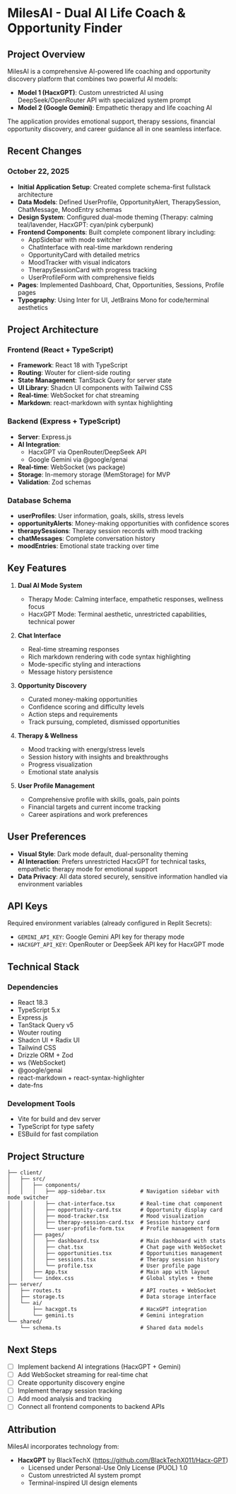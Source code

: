 # MilesAI - Dual AI Life Coach & Opportunity Finder

## Project Overview

MilesAI is a comprehensive AI-powered life coaching and opportunity discovery platform that combines two powerful AI models:
- **Model 1 (HacxGPT)**: Custom unrestricted AI using DeepSeek/OpenRouter API with specialized system prompt
- **Model 2 (Google Gemini)**: Empathetic therapy and life coaching AI

The application provides emotional support, therapy sessions, financial opportunity discovery, and career guidance all in one seamless interface.

## Recent Changes

### October 22, 2025
- **Initial Application Setup**: Created complete schema-first fullstack architecture
- **Data Models**: Defined UserProfile, OpportunityAlert, TherapySession, ChatMessage, MoodEntry schemas
- **Design System**: Configured dual-mode theming (Therapy: calming teal/lavender, HacxGPT: cyan/pink cyberpunk)
- **Frontend Components**: Built complete component library including:
  - AppSidebar with mode switcher
  - ChatInterface with real-time markdown rendering
  - OpportunityCard with detailed metrics
  - MoodTracker with visual indicators
  - TherapySessionCard with progress tracking
  - UserProfileForm with comprehensive fields
- **Pages**: Implemented Dashboard, Chat, Opportunities, Sessions, Profile pages
- **Typography**: Using Inter for UI, JetBrains Mono for code/terminal aesthetics

## Project Architecture

### Frontend (React + TypeScript)
- **Framework**: React 18 with TypeScript
- **Routing**: Wouter for client-side routing
- **State Management**: TanStack Query for server state
- **UI Library**: Shadcn UI components with Tailwind CSS
- **Real-time**: WebSocket for chat streaming
- **Markdown**: react-markdown with syntax highlighting

### Backend (Express + TypeScript)
- **Server**: Express.js
- **AI Integration**: 
  - HacxGPT via OpenRouter/DeepSeek API
  - Google Gemini via @google/genai
- **Real-time**: WebSocket (ws package)
- **Storage**: In-memory storage (MemStorage) for MVP
- **Validation**: Zod schemas

### Database Schema
- **userProfiles**: User information, goals, skills, stress levels
- **opportunityAlerts**: Money-making opportunities with confidence scores
- **therapySessions**: Therapy session records with mood tracking
- **chatMessages**: Complete conversation history
- **moodEntries**: Emotional state tracking over time

## Key Features

1. **Dual AI Mode System**
   - Therapy Mode: Calming interface, empathetic responses, wellness focus
   - HacxGPT Mode: Terminal aesthetic, unrestricted capabilities, technical power

2. **Chat Interface**
   - Real-time streaming responses
   - Rich markdown rendering with code syntax highlighting
   - Mode-specific styling and interactions
   - Message history persistence

3. **Opportunity Discovery**
   - Curated money-making opportunities
   - Confidence scoring and difficulty levels
   - Action steps and requirements
   - Track pursuing, completed, dismissed opportunities

4. **Therapy & Wellness**
   - Mood tracking with energy/stress levels
   - Session history with insights and breakthroughs
   - Progress visualization
   - Emotional state analysis

5. **User Profile Management**
   - Comprehensive profile with skills, goals, pain points
   - Financial targets and current income tracking
   - Career aspirations and work preferences

## User Preferences

- **Visual Style**: Dark mode default, dual-personality theming
- **AI Interaction**: Prefers unrestricted HacxGPT for technical tasks, empathetic therapy mode for emotional support
- **Data Privacy**: All data stored securely, sensitive information handled via environment variables

## API Keys

Required environment variables (already configured in Replit Secrets):
- `GEMINI_API_KEY`: Google Gemini API key for therapy mode
- `HACXGPT_API_KEY`: OpenRouter or DeepSeek API key for HacxGPT mode

## Technical Stack

### Dependencies
- React 18.3
- TypeScript 5.x
- Express.js
- TanStack Query v5
- Wouter routing
- Shadcn UI + Radix UI
- Tailwind CSS
- Drizzle ORM + Zod
- ws (WebSocket)
- @google/genai
- react-markdown + react-syntax-highlighter
- date-fns

### Development Tools
- Vite for build and dev server
- TypeScript for type safety
- ESBuild for fast compilation

## Project Structure

```
├── client/
│   ├── src/
│   │   ├── components/
│   │   │   ├── app-sidebar.tsx           # Navigation sidebar with mode switcher
│   │   │   ├── chat-interface.tsx        # Real-time chat component
│   │   │   ├── opportunity-card.tsx      # Opportunity display card
│   │   │   ├── mood-tracker.tsx          # Mood visualization
│   │   │   ├── therapy-session-card.tsx  # Session history card
│   │   │   └── user-profile-form.tsx     # Profile management form
│   │   ├── pages/
│   │   │   ├── dashboard.tsx             # Main dashboard with stats
│   │   │   ├── chat.tsx                  # Chat page with WebSocket
│   │   │   ├── opportunities.tsx         # Opportunities management
│   │   │   ├── sessions.tsx              # Therapy session history
│   │   │   └── profile.tsx               # User profile page
│   │   ├── App.tsx                       # Main app with layout
│   │   └── index.css                     # Global styles + theme
├── server/
│   ├── routes.ts                         # API routes + WebSocket
│   ├── storage.ts                        # Data storage interface
│   └── ai/
│       ├── hacxgpt.ts                    # HacxGPT integration
│       └── gemini.ts                     # Gemini integration
└── shared/
    └── schema.ts                         # Shared data models

```

## Next Steps

- [ ] Implement backend AI integrations (HacxGPT + Gemini)
- [ ] Add WebSocket streaming for real-time chat
- [ ] Create opportunity discovery engine
- [ ] Implement therapy session tracking
- [ ] Add mood analysis and tracking
- [ ] Connect all frontend components to backend APIs

## Attribution

MilesAI incorporates technology from:
- **HacxGPT** by BlackTechX (https://github.com/BlackTechX011/Hacx-GPT)
  - Licensed under Personal-Use Only License (PUOL) 1.0
  - Custom unrestricted AI system prompt
  - Terminal-inspired UI design elements
